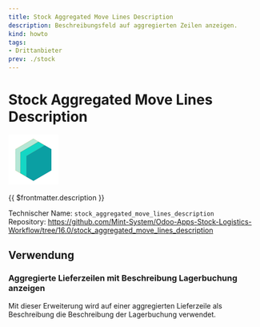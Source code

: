 ```yaml
---
title: Stock Aggregated Move Lines Description
description: Beschreibungsfeld auf aggregierten Zeilen anzeigen.
kind: howto
tags:
- Drittanbieter
prev: ./stock
---
```

# Stock Aggregated Move Lines Description
![icon_oms_box](attachments/icons_odoo_mint_system.png)

{{ $frontmatter.description }}

Technischer Name: `stock_aggregated_move_lines_description`\
Repository: <https://github.com/Mint-System/Odoo-Apps-Stock-Logistics-Workflow/tree/16.0/stock_aggregated_move_lines_description>

## Verwendung

### Aggregierte Lieferzeilen mit Beschreibung Lagerbuchung anzeigen

Mit dieser Erweiterung wird auf einer aggregierten Lieferzeile als Beschreibung die Beschreibung der Lagerbuchung verwendet.

